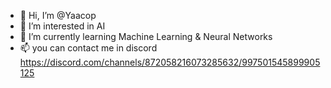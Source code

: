 - 👋 Hi, I’m @Yaacop
- 👀 I’m interested in AI 
- 🌱 I’m currently learning Machine Learning & Neural Networks
- 📫 you can contact me in discord https://discord.com/channels/872058216073285632/997501545899905125

<!---
Yaacop/Yaacop is a ✨ special ✨ repository because its `README.md` (this file) appears on your GitHub profile.
You can click the Preview link to take a look at your changes.
--->
